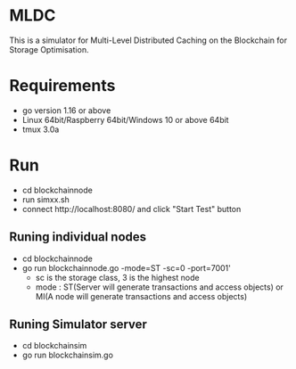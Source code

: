 # MLDC
This is a simulator for Multi-Level Distributed Caching on the Blockchain for Storage Optimisation.

# Requirements
* go version 1.16 or above
* Linux 64bit/Raspberry 64bit/Windows 10 or above 64bit
* tmux 3.0a

# Run
* cd blockchainnode
* run simxx.sh
* connect http://localhost:8080/ and click "Start Test" button

## Runing individual nodes
* cd blockchainnode
* go run blockchainnode.go -mode=ST -sc=0 -port=7001'
  * sc is the storage class, 3 is the highest node
  * mode : ST(Server will generate transactions and access objects) or MI(A node will generate transactions and access objects)

## Runing Simulator server
* cd blockchainsim
* go run blockchainsim.go





